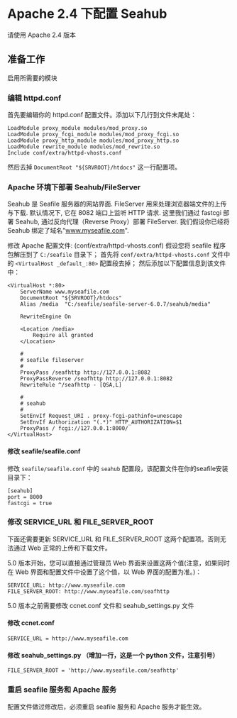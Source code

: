 # Apache 2.4 下配置 Seahub

请使用 Apache 2.4 版本

## 准备工作

启用所需要的模块

### 编辑 httpd.conf

首先要编辑你的 httpd.conf 配置文件。添加以下几行到文件末尾处：

```
LoadModule proxy_module modules/mod_proxy.so
LoadModule proxy_fcgi_module modules/mod_proxy_fcgi.so
LoadModule proxy_http_module modules/mod_proxy_http.so
LoadModule rewrite_module modules/mod_rewrite.so
Include conf/extra/httpd-vhosts.conf
```

然后去掉 `DocumentRoot "${SRVROOT}/htdocs"` 这一行配置项。

### Apache 环境下部署 Seahub/FileServer

Seahub 是 Seafile 服务器的网站界面. FileServer 用来处理浏览器端文件的上传与下载. 默认情况下, 它在 8082 端口上监听 HTTP 请求.
这里我们通过 fastcgi 部署 Seahub, 通过反向代理（Reverse Proxy）部署 FileServer. 我们假设你已经将 Seahub 绑定了域名"www.myseafile.com".

修改 Apache 配置文件: (conf/extra/httpd-vhosts.conf)
假设您将 seafile 程序包解压到了 `C:/seafile` 目录下；
首先将 `conf/extra/httpd-vhosts.conf` 文件中的 `<VirtualHost _default_:80>` 配置段去掉；
然后添加以下配置信息到该文件中：

```
<VirtualHost *:80>
    ServerName www.myseafile.com
    DocumentRoot "${SRVROOT}/htdocs"
    Alias /media  "C:/seafile/seafile-server-6.0.7/seahub/media"

    RewriteEngine On

    <Location /media>
        Require all granted
    </Location>

    #
    # seafile fileserver
    #
    ProxyPass /seafhttp http://127.0.0.1:8082
    ProxyPassReverse /seafhttp http://127.0.0.1:8082
    RewriteRule ^/seafhttp - [QSA,L]

    #
    # seahub
    #
    SetEnvIf Request_URI . proxy-fcgi-pathinfo=unescape
    SetEnvIf Authorization "(.*)" HTTP_AUTHORIZATION=$1
    ProxyPass / fcgi://127.0.0.1:8000/
</VirtualHost>
```

#### 修改 seafile/seafile.conf

修改 `seafile/seafile.conf` 中的 `seahub` 配置段，该配置文件在你的seafile安装目录下：

```
[seahub]
port = 8000
fastcgi = true
```

### 修改 SERVICE_URL 和 FILE_SERVER_ROOT

下面还需要更新 SERVICE_URL 和 FILE_SERVER_ROOT 这两个配置项。否则无法通过 Web 正常的上传和下载文件。

5.0 版本开始，您可以直接通过管理员 Web 界面来设置这两个值(注意，如果同时在 Web 界面和配置文件中设置了这个值，以 Web 界面的配置为准。)：

```
SERVICE_URL: http://www.myseafile.com
FILE_SERVER_ROOT: http://www.myseafile.com/seafhttp
```

5.0 版本之前需要修改 ccnet.conf 文件和 seahub_settings.py 文件

#### 修改 ccnet.conf

```
SERVICE_URL = http://www.myseafile.com
```

#### 修改 seahub_settings.py （增加一行，这是一个 python 文件，注意引号）

```
FILE_SERVER_ROOT = 'http://www.myseafile.com/seafhttp'
```

### 重启 seafile 服务和 Apache 服务

配置文件做过修改后，必须重启 seafile 服务和 Apache 服务才能生效。

